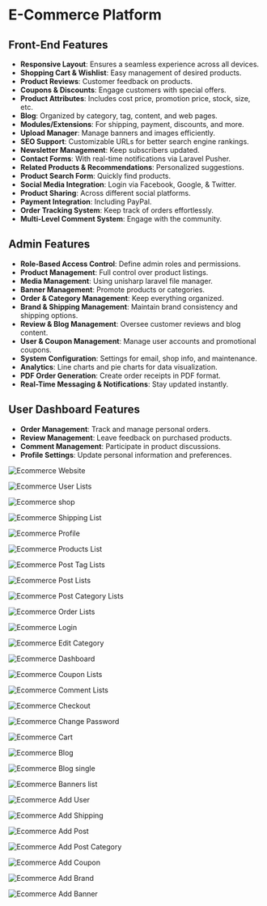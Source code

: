 # E-Commerce Platform

## Front-End Features

- **Responsive Layout**: Ensures a seamless experience across all devices.
- **Shopping Cart & Wishlist**: Easy management of desired products.
- **Product Reviews**: Customer feedback on products.
- **Coupons & Discounts**: Engage customers with special offers.
- **Product Attributes**: Includes cost price, promotion price, stock, size, etc.
- **Blog**: Organized by category, tag, content, and web pages.
- **Modules/Extensions**: For shipping, payment, discounts, and more.
- **Upload Manager**: Manage banners and images efficiently.
- **SEO Support**: Customizable URLs for better search engine rankings.
- **Newsletter Management**: Keep subscribers updated.
- **Contact Forms**: With real-time notifications via Laravel Pusher.
- **Related Products & Recommendations**: Personalized suggestions.
- **Product Search Form**: Quickly find products.
- **Social Media Integration**: Login via Facebook, Google, & Twitter.
- **Product Sharing**: Across different social platforms.
- **Payment Integration**: Including PayPal.
- **Order Tracking System**: Keep track of orders effortlessly.
- **Multi-Level Comment System**: Engage with the community.

## Admin Features

- **Role-Based Access Control**: Define admin roles and permissions.
- **Product Management**: Full control over product listings.
- **Media Management**: Using unisharp laravel file manager.
- **Banner Management**: Promote products or categories.
- **Order & Category Management**: Keep everything organized.
- **Brand & Shipping Management**: Maintain brand consistency and shipping options.
- **Review & Blog Management**: Oversee customer reviews and blog content.
- **User & Coupon Management**: Manage user accounts and promotional coupons.
- **System Configuration**: Settings for email, shop info, and maintenance.
- **Analytics**: Line charts and pie charts for data visualization.
- **PDF Order Generation**: Create order receipts in PDF format.
- **Real-Time Messaging & Notifications**: Stay updated instantly.

## User Dashboard Features

- **Order Management**: Track and manage personal orders.
- **Review Management**: Leave feedback on purchased products.
- **Comment Management**: Participate in product discussions.
- **Profile Settings**: Update personal information and preferences.

![Ecommerce Website](https://github.com/mzkriam/Ecommerce/assets/73972415/c478cbbe-0e84-49fe-9a02-e4b9dc85d417)


![Ecommerce User Lists](https://github.com/mzkriam/Ecommerce/assets/73972415/d55c869d-16cf-483f-b7dc-9bbbcb1ab11a)


![Ecommerce shop](https://github.com/mzkriam/Ecommerce/assets/73972415/bdb70c4b-6d61-41a1-968d-ffc1b3066311)


![Ecommerce Shipping List](https://github.com/mzkriam/Ecommerce/assets/73972415/4efd49b4-b63a-4f6f-967f-02b86669a48e)


![Ecommerce Profile](https://github.com/mzkriam/Ecommerce/assets/73972415/fe9cea33-6b98-4229-aa96-acc10d3b87ca)


![Ecommerce Products List](https://github.com/mzkriam/Ecommerce/assets/73972415/1e18b85f-0040-4ab2-a614-b95119c81d01)


![Ecommerce Post Tag Lists](https://github.com/mzkriam/Ecommerce/assets/73972415/6c11afd5-166d-4815-aec2-aaa5bf4d9ee9)


![Ecommerce Post Lists](https://github.com/mzkriam/Ecommerce/assets/73972415/9563f66c-2a60-4de8-a835-c69242388350)


![Ecommerce Post Category Lists](https://github.com/mzkriam/Ecommerce/assets/73972415/51facdeb-036a-488c-bf05-757424f1d2f3)


![Ecommerce Order Lists](https://github.com/mzkriam/Ecommerce/assets/73972415/0f345d1c-349f-49f3-ab06-f49871c550c2)


![Ecommerce Login](https://github.com/mzkriam/Ecommerce/assets/73972415/9cedf862-0806-4a08-8595-df0121706469)


![Ecommerce Edit Category](https://github.com/mzkriam/Ecommerce/assets/73972415/e46878a2-248d-46d3-a1a8-aae7464993c2)


![Ecommerce Dashboard](https://github.com/mzkriam/Ecommerce/assets/73972415/0c5c355c-3106-4130-9fdb-5cabe061e125)


![Ecommerce Coupon Lists](https://github.com/mzkriam/Ecommerce/assets/73972415/1dab7db9-80ee-4cd6-a57a-cccb6004902a)


![Ecommerce Comment Lists](https://github.com/mzkriam/Ecommerce/assets/73972415/f3e6c35d-df18-414d-81f7-ae3bf90fd5a8)


![Ecommerce Checkout](https://github.com/mzkriam/Ecommerce/assets/73972415/279a38d2-f3e3-45b0-a32e-da25cee215a3)


![Ecommerce Change Password](https://github.com/mzkriam/Ecommerce/assets/73972415/bb4eed90-22b1-4eac-83a6-daae6f980187)


![Ecommerce Cart](https://github.com/mzkriam/Ecommerce/assets/73972415/03c91db5-9b1d-4e53-8a06-6ac93c86ae41)


![Ecommerce Blog](https://github.com/mzkriam/Ecommerce/assets/73972415/6325c41c-62ac-4223-8196-51b3ede207ec)


![Ecommerce Blog single](https://github.com/mzkriam/Ecommerce/assets/73972415/8e6e568c-2d8c-4c54-8b4c-bde6db98ff35)


![Ecommerce Banners list](https://github.com/mzkriam/Ecommerce/assets/73972415/ae1bc7cd-b2e4-4057-acc0-3423bf078423)


![Ecommerce Add User](https://github.com/mzkriam/Ecommerce/assets/73972415/a9e852bd-cbab-4154-a486-6a9c365a8f37)


![Ecommerce Add Shipping](https://github.com/mzkriam/Ecommerce/assets/73972415/4213f3f7-1d76-4c70-b951-de5bccb94b2b)


![Ecommerce Add Post](https://github.com/mzkriam/Ecommerce/assets/73972415/2bbea283-f0ff-4087-ab01-652012829ecd)


![Ecommerce Add Post Category](https://github.com/mzkriam/Ecommerce/assets/73972415/8b88d852-2f94-4040-bd9a-7c3642a8f4f0)


![Ecommerce Add Coupon](https://github.com/mzkriam/Ecommerce/assets/73972415/af1f64d8-f405-44b0-8dee-9efefa03f8e7)


![Ecommerce Add Brand](https://github.com/mzkriam/Ecommerce/assets/73972415/2048d486-d482-4d89-abd9-925825c902cb)


![Ecommerce Add Banner](https://github.com/mzkriam/Ecommerce/assets/73972415/cc2bb32f-ecf2-4389-a611-4a5c56f43272)



